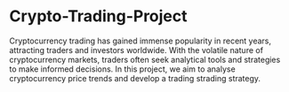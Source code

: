 # Crypto-Trading-Project
Cryptocurrency trading has gained immense popularity in recent years, attracting traders and investors worldwide. With the volatile nature of cryptocurrency markets, traders often seek analytical tools and strategies to make informed decisions. In this project, we aim to analyse cryptocurrency price trends and develop a trading strading strategy.
